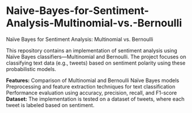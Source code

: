 # Naive-Bayes-for-Sentiment-Analysis-Multinomial-vs.-Bernoulli
Naïve Bayes for Sentiment Analysis: Multinomial vs. Bernoulli

This repository contains an implementation of sentiment analysis using Naïve Bayes classifiers—Multinomial and Bernoulli. The project focuses on classifying text data (e.g., tweets) based on sentiment polarity using these probabilistic models.

**Features:**
Comparison of Multinomial and Bernoulli Naïve Bayes models
Preprocessing and feature extraction techniques for text classification
Performance evaluation using accuracy, precision, recall, and F1-score
**Dataset:**
The implementation is tested on a dataset of tweets, where each tweet is labeled based on sentiment.
